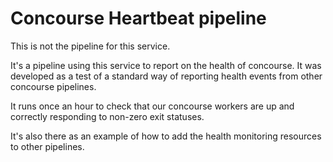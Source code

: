 # Concourse Heartbeat pipeline

This is not the pipeline for this service. 

It's a pipeline using this service to report on the health of 
concourse. It was developed as a test of a standard way of 
reporting health events from other concourse pipelines. 

It runs once an hour to check that our concourse workers are up 
and correctly responding to non-zero exit statuses. 

It's also there as an example of how to add the health monitoring 
resources to other pipelines. 